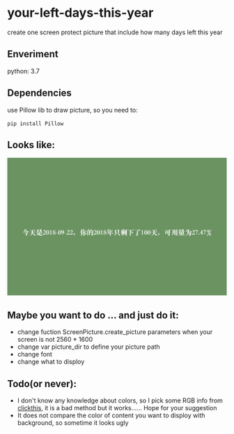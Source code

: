 # your-left-days-this-year
create one screen protect picture that include how many days left this year

## Enveriment
python: 3.7

## Dependencies
use Pillow lib to draw picture, so you need to:
~~~shell
pip install Pillow
~~~

## Looks like:
![your will hate author finally picture](https://github.com/suisuihan/your-left-days-this-year/blob/master/resource/be_careful_your_time.png)

## Maybe you want to do ... and just do it:
* change fuction ScreenPicture.create_picture parameters when your screen is not 2560 * 1600
* change var picture_dir to define your picture path
* change font
* change what to disploy

## Todo(or never):
* I don't know any knowledge about colors, so I pick some RGB info from [clickthis](http://b.xiumi.us/board/v5/251mJ/23381856), it is a bad method but it works…… Hope for your suggestion
* It does not compare the color of content you want to disploy with background, so sometime it looks ugly


